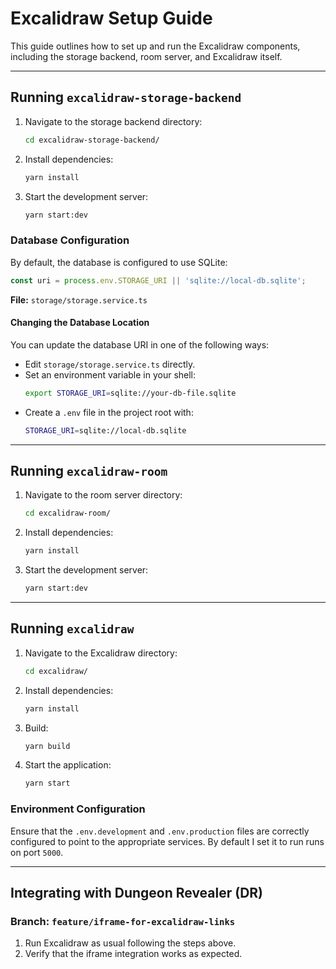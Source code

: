 # Excalidraw Setup Guide

This guide outlines how to set up and run the Excalidraw components, including the storage backend, room server, and Excalidraw itself. 

---

## Running `excalidraw-storage-backend`

1. Navigate to the storage backend directory:
   ```sh
   cd excalidraw-storage-backend/
   ```
2. Install dependencies:
   ```sh
   yarn install
   ```
3. Start the development server:
   ```sh
   yarn start:dev
   ```

### Database Configuration

By default, the database is configured to use SQLite:

```ts
const uri = process.env.STORAGE_URI || 'sqlite://local-db.sqlite';
```

**File:** `storage/storage.service.ts`

#### Changing the Database Location

You can update the database URI in one of the following ways:

- Edit `storage/storage.service.ts` directly.
- Set an environment variable in your shell:
  ```sh
  export STORAGE_URI=sqlite://your-db-file.sqlite
  ```
- Create a `.env` file in the project root with:
  ```sh
  STORAGE_URI=sqlite://local-db.sqlite
  ```

---

## Running `excalidraw-room`

1. Navigate to the room server directory:
   ```sh
   cd excalidraw-room/
   ```
2. Install dependencies:
   ```sh
   yarn install
   ```
3. Start the development server:
   ```sh
   yarn start:dev
   ```

---

## Running `excalidraw`

1. Navigate to the Excalidraw directory:
   ```sh
   cd excalidraw/
   ```
2. Install dependencies:
   ```sh
   yarn install
   ```
3. Build:
   ```sh
   yarn build
   ```
4. Start the application:
   ```sh
   yarn start
   ```

### Environment Configuration

Ensure that the `.env.development` and `.env.production` files are correctly configured to point to the appropriate services. By default I set it to run runs on port `5000`.

---

## Integrating with Dungeon Revealer (DR)

### Branch: `feature/iframe-for-excalidraw-links`

1. Run Excalidraw as usual following the steps above.
2. Verify that the iframe integration works as expected.
